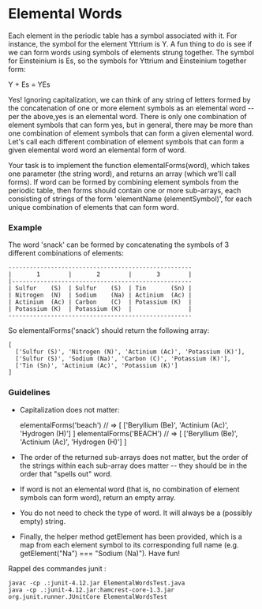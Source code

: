 # Elemental Words

Each element in the periodic table has a symbol associated with it. For instance, the symbol for the element Yttrium is Y. A fun thing to do is see if we can form words using symbols of elements strung together. The symbol for Einsteinium is Es, so the symbols for Yttrium and Einsteinium together form:

Y + Es = YEs

Yes! Ignoring capitalization, we can think of any string of letters formed by the concatenation of one or more element symbols as an elemental word -- per the above,yes is an elemental word. There is only one combination of element symbols that can form yes, but in general, there may be more than one combination of element symbols that can form a given elemental word. Let's call each different combination of element symbols that can form a given elemental word word an elemental form of word.

Your task is to implement the function elementalForms(word), which takes one parameter (the string word), and returns an array (which we'll call forms). If word can be formed by combining element symbols from the periodic table, then forms should contain one or more sub-arrays, each consisting of strings of the form 'elementName (elementSymbol)', for each unique combination of elements that can form word.

### Example

The word 'snack' can be formed by concatenating the symbols of 3 different combinations of elements:

    ----------------------------------------------------
    |       1        |       2        |       3        |
    |---------------------------------------------------
    | Sulfur    (S)  | Sulfur    (S)  | Tin       (Sn) |
    | Nitrogen  (N)  | Sodium    (Na) | Actinium  (Ac) |
    | Actinium  (Ac) | Carbon    (C)  | Potassium (K)  |
    | Potassium (K)  | Potassium (K)  |                |
    ----------------------------------------------------

So elementalForms('snack') should return the following array:

    [
      ['Sulfur (S)', 'Nitrogen (N)', 'Actinium (Ac)', 'Potassium (K)'],
      ['Sulfur (S)', 'Sodium (Na)', 'Carbon (C)', 'Potassium (K)'],
      ['Tin (Sn)', 'Actinium (Ac)', 'Potassium (K)']
    ]

### Guidelines

* Capitalization does not matter:

    elementalForms('beach')
    // => [ ['Beryllium (Be)', 'Actinium (Ac)', 'Hydrogen (H)'] ]
    elementalForms('BEACH')
    // => [ ['Beryllium (Be)', 'Actinium (Ac)', 'Hydrogen (H)'] ]

* The order of the returned sub-arrays does not matter, but the order of the strings within each sub-array does matter -- they should be in the order that "spells out" word.
* If word is not an elemental word (that is, no combination of element symbols can form word), return an empty array.
* You do not need to check the type of word. It will always be a (possibly empty) string.
* Finally, the helper method getElement has been provided, which is a map from each element symbol to its corresponding full name (e.g. getElement("Na") === "Sodium (Na)"). Have fun!

Rappel des commandes junit :

    javac -cp .:junit-4.12.jar ElementalWordsTest.java
    java -cp .:junit-4.12.jar:hamcrest-core-1.3.jar org.junit.runner.JUnitCore ElementalWordsTest

